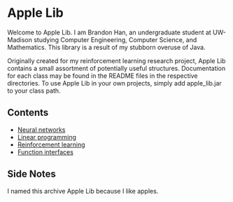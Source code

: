 # Apple Lib

Welcome to Apple Lib. I am Brandon Han, an undergraduate student at UW-Madison
studying Computer Engineering, Computer Science, and Mathematics. This library
is a result of my stubborn overuse of Java. 

Originally created for my reinforcement learning research project, Apple Lib
contains a small assortment of potentially useful structures. Documentation for
each class may be found in the README files in the respective directories. To 
use Apple Lib in your own projects, simply add apple_lib.jar to your class path.

## Contents

 - [Neural networks](ann/README.md)
 - [Linear programming](lp/README.md)
 - [Reinforcement learning](environment/README.md)
 - [Function interfaces](function/README.md)

## Side Notes

I named this archive Apple Lib because I like apples. 

